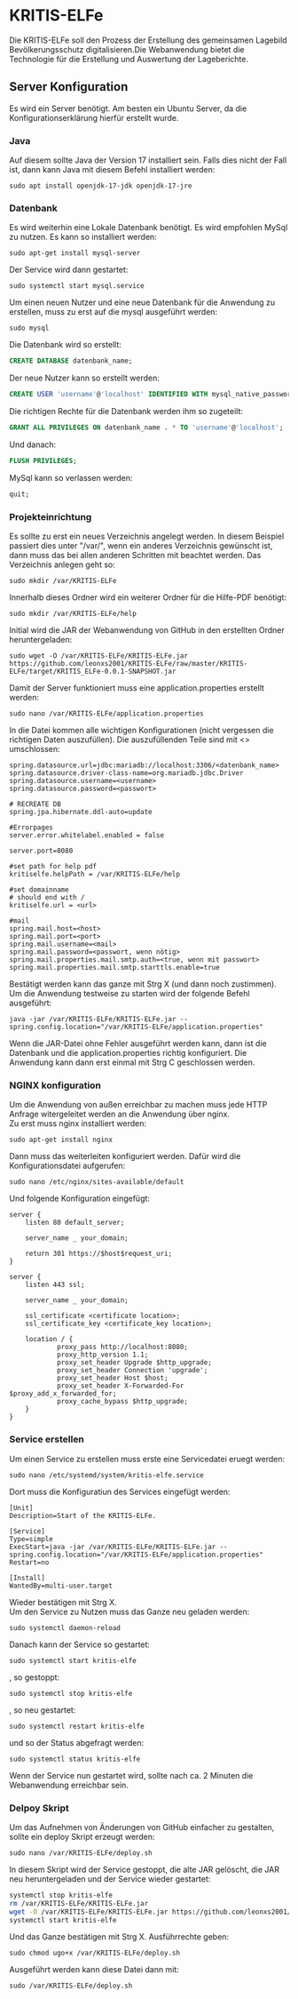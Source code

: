 # KRITIS-ELFe
Die KRITIS-ELFe soll den Prozess der Erstellung des gemeinsamen Lagebild Bevölkerungsschutz digitalisieren.Die Webanwendung bietet die Technologie für die Erstellung und Auswertung der Lageberichte.

## Server Konfiguration
Es wird ein Server benötigt. Am besten ein Ubuntu Server, da die Konfigurationserklärung hierfür erstellt wurde. <br/>
### Java
Auf diesem sollte Java der Version 17 installiert sein. Falls dies nicht der Fall ist, dann kann Java mit diesem Befehl installiert werden: 
```console
sudo apt install openjdk-17-jdk openjdk-17-jre
```
### Datenbank
Es wird weiterhin eine Lokale Datenbank benötigt. Es wird empfohlen MySql zu nutzen. Es kann so installiert werden:
```console
sudo apt-get install mysql-server 
```
Der Service wird dann gestartet:
```console
sudo systemctl start mysql.service
```
Um einen neuen Nutzer und eine neue Datenbank für die Anwendung zu erstellen, muss zu erst auf die mysql ausgeführt werden:
```console
sudo mysql
```
Die Datenbank wird so erstellt:
```sql
CREATE DATABASE datenbank_name;
```` 
Der neue Nutzer kann so erstellt werden:
```sql
CREATE USER 'username'@'localhost' IDENTIFIED WITH mysql_native_password BY 'password';
```
Die richtigen Rechte für die Datenbank werden ihm so zugeteilt:
```sql
GRANT ALL PRIVILEGES ON datenbank_name . * TO 'username'@'localhost';
```
Und danach:
```sql
FLUSH PRIVILEGES;
```
MySql kann so verlassen werden:
```sql
quit;
```
### Projekteinrichtung
Es sollte zu erst ein neues Verzeichnis angelegt werden. In diesem Beispiel passiert dies unter "/var/", wenn ein anderes Verzeichnis gewünscht ist, dann muss das bei allen anderen Schritten mit beachtet werden. Das Verzeichnis anlegen geht so:
```console
sudo mkdir /var/KRITIS-ELFe
```
Innerhalb dieses Ordner wird ein weiterer Ordner für die Hilfe-PDF benötigt:
```console
sudo mkdir /var/KRITIS-ELFe/help
```
Initial wird die JAR der Webanwendung von GitHub in den erstellten Ordner heruntergeladen:
```console
sudo wget -O /var/KRITIS-ELFe/KRITIS-ELFe.jar https://github.com/leonxs2001/KRITIS-ELFe/raw/master/KRITIS-ELFe/target/KRITIS_ELFe-0.0.1-SNAPSHOT.jar
```
Damit der Server funktioniert muss eine application.properties erstellt werden:
```console
sudo nano /var/KRITIS-ELFe/application.properties
```
In die Datei kommen alle wichtigen Konfigurationen (nicht vergessen die richtigen Daten auszufüllen). Die auszufüllenden Teile sind mit <> umschlossen:
```properties
spring.datasource.url=jdbc:mariadb://localhost:3306/<datenbank_name>
spring.datasource.driver-class-name=org.mariadb.jdbc.Driver
spring.datasource.username=<username>
spring.datasource.password=<passwort>

# RECREATE DB
spring.jpa.hibernate.ddl-auto=update

#Errorpages
server.error.whitelabel.enabled = false

server.port=8080

#set path for help pdf
kritiselfe.helpPath = /var/KRITIS-ELFe/help

#set domainname
# should end with /
kritiselfe.url = <url>

#mail
spring.mail.host=<host>
spring.mail.port=<port>
spring.mail.username=<mail>
spring.mail.password=<passwort, wenn nötig>
spring.mail.properties.mail.smtp.auth=<true, wenn mit passwort>
spring.mail.properties.mail.smtp.starttls.enable=true
```
Bestätigt werden kann das ganze mit Strg X (und dann noch zustimmen).<br/>
Um die Anwendung testweise zu starten wird der folgende Befehl ausgeführt:
```console
java -jar /var/KRITIS-ELFe/KRITIS-ELFe.jar --spring.config.location="/var/KRITIS-ELFe/application.properties"
```
Wenn die JAR-Datei ohne Fehler ausgeführt werden kann, dann ist die Datenbank und die application.properties richtig konfiguriert. Die Anwendung kann dann erst einmal mit Strg C geschlossen werden.
### NGINX konfiguration
Um die Anwendung von außen erreichbar zu machen muss jede HTTP Anfrage witergeleitet werden an die Anwendung über nginx. <br/>
Zu erst muss nginx installiert werden:
```console
sudo apt-get install nginx
```
Dann muss das weiterleiten konfiguriert werden. Dafür wird die Konfigurationsdatei aufgerufen:
```console
sudo nano /etc/nginx/sites-available/default
```
Und folgende Konfiguration eingefügt:
```console
server {
    listen 80 default_server;

    server_name _ your_domain;

    return 301 https://$host$request_uri;
}

server {
    listen 443 ssl;

    server_name _ your_domain;

    ssl_certificate <certificate location>;
    ssl_certificate_key <certificate_key location>;

    location / {
            proxy_pass http://localhost:8080;
            proxy_http_version 1.1;
            proxy_set_header Upgrade $http_upgrade;
            proxy_set_header Connection 'upgrade';
            proxy_set_header Host $host;
            proxy_set_header X-Forwarded-For $proxy_add_x_forwarded_for;
            proxy_cache_bypass $http_upgrade;
    }
}

```
### Service erstellen
Um einen Service zu erstellen muss erste eine Servicedatei eruegt werden:
```console:
sudo nano /etc/systemd/system/kritis-elfe.service
```
Dort muss die Konfiguratiun des Services eingefügt werden:
```service
[Unit]
Description=Start of the KRITIS-ELFe.

[Service]
Type=simple
ExecStart=java -jar /var/KRITIS-ELFe/KRITIS-ELFe.jar --spring.config.location="/var/KRITIS-ELFe/application.properties"
Restart=no

[Install]
WantedBy=multi-user.target
```
Wieder bestätigen mit Strg X.<br/>
Um den Service zu Nutzen muss das Ganze neu geladen werden:
```console
sudo systemctl daemon-reload 
```
Danach kann der Service so gestartet:
```console
sudo systemctl start kritis-elfe
```
, so gestoppt:
```console
sudo systemctl stop kritis-elfe
```
, so neu gestartet:
```console
sudo systemctl restart kritis-elfe
```
und so der Status abgefragt werden:
```console
sudo systemctl status kritis-elfe
```
Wenn der Service nun gestartet wird, sollte nach ca. 2 Minuten die Webanwendung erreichbar sein.

### Delpoy Skript
Um das Aufnehmen von Änderungen von GitHub einfacher zu gestalten, sollte ein deploy Skript erzeugt werden:
```console
sudo nano /var/KRITIS-ELFe/deploy.sh
```
In diesem Skript wird der Service gestoppt, die alte JAR gelöscht, die JAR neu heruntergeladen und der Service wieder gestartet:
```bash
systemctl stop kritis-elfe
rm /var/KRITIS-ELFe/KRITIS-ELFe.jar
wget -O /var/KRITIS-ELFe/KRITIS-ELFe.jar https://github.com/leonxs2001/KRITIS-ELFe/raw/master/KRITIS-ELFe/target/KRITIS_ELFe-0.0.1-SNAPSHOT.jar
systemctl start kritis-elfe
```
Und das Ganze bestätigen mit Strg X.
Ausführrechte geben:
```console 
sudo chmod ugo+x /var/KRITIS-ELFe/deploy.sh
```
Ausgeführt werden kann diese Datei dann mit:
```console
sudo /var/KRITIS-ELFe/deploy.sh
```
